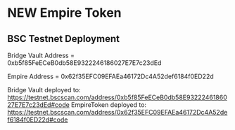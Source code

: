 # NEW Empire Token

## BSC Testnet Deployment

Bridge Vault Address = 0xb5f85FeECeB0db58E9322246186027E7E7c23dEd

Empire Address = 0x62f35EFC09EFAEa46172Dc4A52def6184f0ED22d

Bridge Vault deployed to: https://testnet.bscscan.com/address/0xb5f85FeECeB0db58E9322246186027E7E7c23dEd#code
EmpireToken deployed to: https://testnet.bscscan.com/address/0x62f35EFC09EFAEa46172Dc4A52def6184f0ED22d#code

